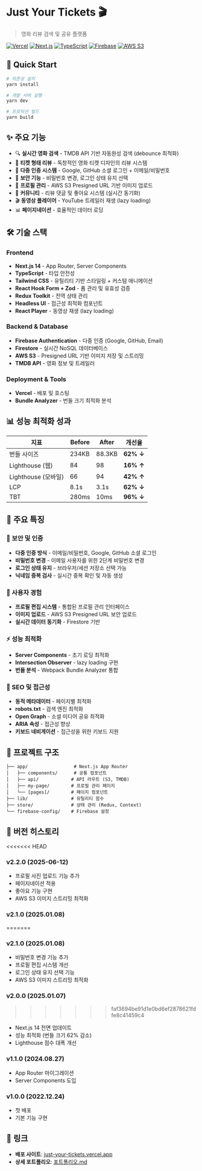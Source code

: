# Just Your Tickets 🎬

> 영화 리뷰 검색 및 공유 플랫폼

[![Vercel](https://img.shields.io/badge/Vercel-000000?style=for-the-badge&logo=vercel&logoColor=white)](https://just-your-tickets.vercel.app)
[![Next.js](https://img.shields.io/badge/Next.js-14-black?style=for-the-badge&logo=next.js&logoColor=white)](https://nextjs.org/)
[![TypeScript](https://img.shields.io/badge/TypeScript-007ACC?style=for-the-badge&logo=typescript&logoColor=white)](https://www.typescriptlang.org/)
[![Firebase](https://img.shields.io/badge/Firebase-FFCA28?style=for-the-badge&logo=firebase&logoColor=black)](https://firebase.google.com/)
[![AWS S3](https://img.shields.io/badge/AWS%20S3-569A31?style=for-the-badge&logo=amazon-s3&logoColor=white)](https://aws.amazon.com/s3/)

## 🚀 Quick Start

```bash
# 의존성 설치
yarn install

# 개발 서버 실행
yarn dev

# 프로덕션 빌드
yarn build
```

## ✨ 주요 기능

- 🔍 **실시간 영화 검색** - TMDB API 기반 자동완성 검색 (debounce 최적화)
- 🎫 **티켓 형태 리뷰** - 독창적인 영화 티켓 디자인의 리뷰 시스템
- 👤 **다중 인증 시스템** - Google, GitHub 소셜 로그인 + 이메일/비밀번호
- 🔐 **보안 기능** - 비밀번호 변경, 로그인 상태 유지 선택
- 📸 **프로필 관리** - AWS S3 Presigned URL 기반 이미지 업로드
- 💬 **커뮤니티** - 리뷰 댓글 및 좋아요 시스템 (실시간 동기화)
- 🎬 **동영상 플레이어** - YouTube 트레일러 재생 (lazy loading)
- 📊 **페이지네이션** - 효율적인 데이터 로딩

## 🛠 기술 스택

### Frontend

- **Next.js 14** - App Router, Server Components
- **TypeScript** - 타입 안전성
- **Tailwind CSS** - 유틸리티 기반 스타일링 + 커스텀 애니메이션
- **React Hook Form + Zod** - 폼 관리 및 유효성 검증
- **Redux Toolkit** - 전역 상태 관리
- **Headless UI** - 접근성 최적화 컴포넌트
- **React Player** - 동영상 재생 (lazy loading)

### Backend & Database

- **Firebase Authentication** - 다중 인증 (Google, GitHub, Email)
- **Firestore** - 실시간 NoSQL 데이터베이스
- **AWS S3** - Presigned URL 기반 이미지 저장 및 스트리밍
- **TMDB API** - 영화 정보 및 트레일러

### Deployment & Tools

- **Vercel** - 배포 및 호스팅
- **Bundle Analyzer** - 번들 크기 최적화 분석

## 📊 성능 최적화 성과

| 지표                | Before | After  | 개선율    |
| ------------------- | ------ | ------ | --------- |
| 번들 사이즈         | 234KB  | 88.3KB | **62% ↓** |
| Lighthouse (웹)     | 84     | 98     | **16% ↑** |
| Lighthouse (모바일) | 66     | 94     | **42% ↑** |
| LCP                 | 8.1s   | 3.1s   | **62% ↓** |
| TBT                 | 280ms  | 10ms   | **96% ↓** |

## 🌟 주요 특징

### 🔐 보안 및 인증

- **다중 인증 방식** - 이메일/비밀번호, Google, GitHub 소셜 로그인
- **비밀번호 변경** - 이메일 사용자를 위한 2단계 비밀번호 변경
- **로그인 상태 유지** - 브라우저/세션 저장소 선택 가능
- **닉네임 중복 검사** - 실시간 중복 확인 및 자동 생성

### 🎨 사용자 경험

- **프로필 편집 시스템** - 통합된 프로필 관리 인터페이스
- **이미지 업로드** - AWS S3 Presigned URL 보안 업로드
- **실시간 데이터 동기화** - Firestore 기반

### ⚡ 성능 최적화

- **Server Components** - 초기 로딩 최적화
- **Intersection Observer** - lazy loading 구현
- **번들 분석** - Webpack Bundle Analyzer 통합

### 🎯 SEO 및 접근성

- **동적 메타데이터** - 페이지별 최적화
- **robots.txt** - 검색 엔진 최적화
- **Open Graph** - 소셜 미디어 공유 최적화
- **ARIA 속성** - 접근성 향상
- **키보드 네비게이션** - 접근성을 위한 키보드 지원

## 📁 프로젝트 구조

```
├── app/                 # Next.js App Router
│   ├── components/      # 공통 컴포넌트
│   ├── api/            # API 라우트 (S3, TMDB)
│   ├── my-page/        # 프로필 관리 페이지
│   └── [pages]/        # 페이지 컴포넌트
├── lib/                # 유틸리티 함수
├── store/              # 상태 관리 (Redux, Context)
└── firebase-config/    # Firebase 설정
```

## 📝 버전 히스토리

<<<<<<< HEAD
### v2.2.0 (2025-06-12)

- 프로필 사진 업로드 기능 추가
- 페이지네이션 적용
- 좋아요 기능 구현
- AWS S3 이미지 스트리밍 최적화

### v2.1.0 (2025.01.08)
=======
### v2.1.0 (2025.01.08)

- 비밀번호 변경 기능 추가
- 프로필 편집 시스템 개선
- 로그인 상태 유지 선택 기능
- AWS S3 이미지 스트리밍 최적화

### v2.0.0 (2025.01.07)
>>>>>>> faf3694be91d1e0bd6ef2878621fdfe8c41459c4

- Next.js 14 전면 업데이트
- 성능 최적화 (번들 크기 62% 감소)
- Lighthouse 점수 대폭 개선

### v1.1.0 (2024.08.27)

- App Router 마이그레이션
- Server Components 도입

### v1.0.0 (2022.12.24)

- 첫 배포
- 기본 기능 구현

## 🔗 링크

- **배포 사이트**: [just-your-tickets.vercel.app](https://just-your-tickets.vercel.app)
- **상세 포트폴리오**: [포트폴리오.md](./포트폴리오.md)
